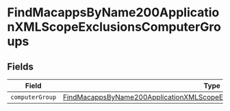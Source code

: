 # FindMacappsByName200ApplicationXMLScopeExclusionsComputerGroups


## Fields

| Field                                                                                                                                                                                   | Type                                                                                                                                                                                    | Required                                                                                                                                                                                | Description                                                                                                                                                                             |
| --------------------------------------------------------------------------------------------------------------------------------------------------------------------------------------- | --------------------------------------------------------------------------------------------------------------------------------------------------------------------------------------- | --------------------------------------------------------------------------------------------------------------------------------------------------------------------------------------- | --------------------------------------------------------------------------------------------------------------------------------------------------------------------------------------- |
| `computerGroup`                                                                                                                                                                         | [FindMacappsByName200ApplicationXMLScopeExclusionsComputerGroupsComputerGroup](../../models/operations/findmacappsbyname200applicationxmlscopeexclusionscomputergroupscomputergroup.md) | :heavy_minus_sign:                                                                                                                                                                      | N/A                                                                                                                                                                                     |